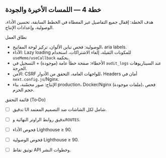 ## خطة 4 — اللمسات الأخيرة والجودة

هدف الخطة: إقفال جميع التفاصيل غير المغطاة في الخطط السابقة، تحسين الأداء، الوصولية، وإعدادات الإنتاج.

نطاق العمل

- الوصولية: فحص تباين الألوان، تركيز لوحة المفاتيح، aria labels.
- الأداء: Lazy loading للمكونات الثقيلة، إلغاء الاشتراكات، استخدام `useMemo/useCallback` بحكمة.
- الأخطاء: صفحة خطأ عامة (موجودة) + التسجيل في `audit_logs` عند السيناريوهات الحرجة.
- الأمن: CSRF للواجهات العامة، التحقق من الأدوار، Headers أمان في `next.config.js`/Nginx.
- الإنتاج: صور محسّنة، بناء production، Docker/Nginx (ملفات موجودة)، فحص حجم الحزم.

قائمة التحقق (To‑Do)

- [ ] تدقيق UI شامل لكل الشاشات ضد التصميم المعتمد.
- [ ] تدقيق روابط الراوتر النهائية و`ROUTES`.
- [ ] فحوص الأداء Lighthouse ≥ 90.
- [ ] فحوص الوصولية Lighthouse ≥ 90.
- [ ] توثيق نقاط API وخطوات النشر.


